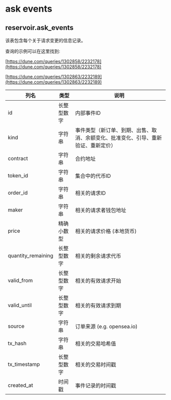 # ask events

## **reservoir.ask\_events**

该表包含每个关于请求变更的信息记录。

查询的示例可以在这里找到:

[https://dune.com/queries/1302858/2232178](https://dune.com/queries/1302858/2232178)

[https://dune.com/queries/1302863/2232189](https://dune.com/queries/1302863/2232189)

| **列名**     | **类型**   | **说明**                                                                                                 |
|---------------------|------------|-----------------------------------------------------------------------------------------------------------------|
| id                  | 长整型数字    | 内部事件ID                                                                                               |
| kind                | 字符串     | 事件类型（新订单、到期、出售、取消、余额变化、批准变化、引导、重新验证、重新定价） |
| contract            | 字符串     | 合约地址                                                                                                |
| token\_id           | 字符串     | 集合中的代币ID                                                                             |
| order\_id           | 字符串     | 相关的请求ID                                                                                             |
| maker               | 字符串     | 相关的请求者钱包地址                                                                            |
| price               | 精确小数型    | 相关的请求价格 (本地货币)                                                                          |
| quantity\_remaining | 长整型数字     | 相关的剩余请求代币                                                                                 |
| valid\_from         | 长整型数字     | 相关的有效请求开始                                                                                   |
| valid\_until        | 长整型数字     | 相关的有效请求到期                                                                              |
| source              | 字符串     | 订单来源 (e.g. opensea.io)                                                                           |
| tx\_hash            | 字符串     | 相关的交易哈希值                                                                                     |
| tx\_timestamp       | 长整型数字     | 相关的交易时间戳                                                                               |
| created\_at         | 时间戳  | 事件记录的时间戳                                                                                |
